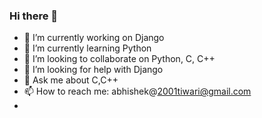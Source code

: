 ### Hi there 👋

<!--
**Abkt2001/Abkt2001** is a ✨ _special_ ✨ repository because its `README.md` (this file) appears on your GitHub profile.

Here are some ideas to get you started:
-->
- 🔭 I’m currently working on Django
- 🌱 I’m currently learning Python
- 👯 I’m looking to collaborate on Python, C, C++
- 🤔 I’m looking for help with Django
- 💬 Ask me about C,C++
- 📫 How to reach me: abhishek@2001tiwari@gmail.com
- <!--
- 😄 Pronouns: ...
- ⚡ Fun fact: ...
-->
